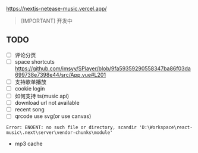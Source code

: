 https://nextjs-netease-music.vercel.app/

> [IMPORTANT]
> 开发中

## TODO

- [ ] 评论分页
- [ ] space shortcuts https://github.com/imsyy/SPlayer/blob/9fa59359290558347ba86f03da699738e7398e44/src/App.vue#L201
- [ ] 支持歌单播放
- [ ] cookie login
- [ ] 如何支持 ts(music api)
- [ ] download url not available
- [ ] recent song
- [ ] qrcode use svg(or use canvas)

<!-- https://github.com/imsyy/SPlayer/blob/dev/src/api/home.js -->

```
Error: ENOENT: no such file or directory, scandir 'D:\Workspace\react-music\.next\server\vendor-chunks\module'
```

- mp3 cache
<!-- - 跨域问题() -->
